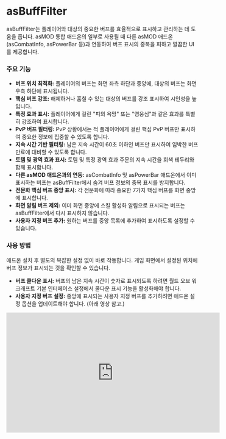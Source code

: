 # asBuffFilter

asBuffFilter는 플레이어와 대상의 중요한 버프를 효율적으로 표시하고 관리하는 데 도움을 줍니다. asMOD 통합 애드온의 일부로 사용될 때 다른 asMOD 애드온(asCombatInfo, asPowerBar 등)과 연동하여 버프 표시의 중복을 피하고 깔끔한 UI를 제공합니다.

### 주요 기능

* **버프 위치 최적화:** 플레이어의 버프는 화면 좌측 하단과 중앙에, 대상의 버프는 화면 우측 하단에 표시됩니다.
* **핵심 버프 강조:** 해제하거나 훔칠 수 있는 대상의 버프를 강조 표시하여 시인성을 높입니다.
* **특정 효과 표시:** 플레이어에게 걸린 "피의 욕망" 또는 "영웅심"과 같은 효과를 특별히 강조하여 표시합니다.
* **PvP 버프 필터링:** PvP 상황에서는 적 플레이어에게 걸린 핵심 PvP 버프만 표시하여 중요한 정보에 집중할 수 있도록 합니다.
* **지속 시간 기반 필터링:** 남은 지속 시간이 60초 이하인 버프만 표시하여 임박한 버프 만료에 대비할 수 있도록 합니다.
* **토템 및 광역 효과 표시:** 토템 및 특정 광역 효과 주문의 지속 시간을 회색 테두리와 함께 표시합니다.
* **다른 asMOD 애드온과의 연동:** asCombatInfo 및 asPowerBar 애드온에서 이미 표시하는 버프는 asBuffFilter에서 숨겨 버프 정보의 중복 표시를 방지합니다.
* **전문화 핵심 버프 중앙 표시:** 각 전문화에 따라 중요한 7가지 핵심 버프를 화면 중앙에 표시합니다.
* **화면 알림 버프 제외:** 이미 화면 중앙에 스킬 활성화 알림으로 표시되는 버프는 asBuffFilter에서 다시 표시하지 않습니다.
* **사용자 지정 버프 추가:** 원하는 버프를 중앙 목록에 추가하여 표시하도록 설정할 수 있습니다. 


### 사용 방법

애드온 설치 후 별도의 복잡한 설정 없이 바로 작동합니다. 게임 화면에서 설정된 위치에 버프 정보가 표시되는 것을 확인할 수 있습니다.

* **버프 쿨다운 표시:** 버프의 남은 지속 시간이 숫자로 표시되도록 하려면 월드 오브 워크래프트 기본 인터페이스 설정에서 쿨다운 표시 기능을 활성화해야 합니다.
* **사용자 지정 버프 설정:** 중앙에 표시되는 사용자 지정 버프를 추가하려면 애드온 설정 옵션을 업데이트해야 합니다. (아래 영상 참고.)

<iframe width="560" height="315" src="https://www.youtube.com/embed/l_0_vK4zlHI?si=qk7hpicPcUf-0h74" title="YouTube video player" frameborder="0" allow="accelerometer; autoplay; clipboard-write; encrypted-media; gyroscope; picture-in-picture; web-share" referrerpolicy="strict-origin-when-cross-origin" allowfullscreen></iframe>
